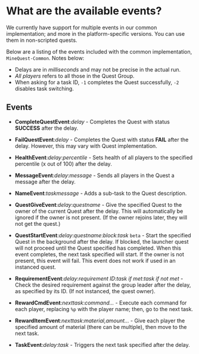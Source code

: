 What are the available events?
==============================

We currently have support for multiple events in our common implementation; and more in the platform-specific versions. You can use them in non-scripted quests.

Below are a listing of the events included with the common implementation, `MineQuest-Common`. Notes below:

- Delays are in *milliseconds* and may not be precise in the actual run.
- *All players* refers to all those in the Quest Group.
- When asking for a task ID, `-1` completes the Quest successfully, `-2` disables task switching.

Events
------

* **CompleteQuestEvent**:*delay* - Completes the Quest with status **SUCCESS** after the delay.

* **FailQuestEvent**:*delay* - Completes the Quest with status **FAIL** after the delay. However, this may vary with Quest implementation.

* **HealthEvent**:*delay*:*percentile* - Sets health of all players to the specified percentile (x out of 100) after the delay.

* **MessageEvent**:*delay*:*message* - Sends all players in the Quest a message after the delay.

* **NameEvent**:*taskmessage* - Adds a sub-task to the Quest description.

* **QuestGiveEvent**:*delay*:*questname* - Give the specified Quest to the owner of the current Quest after the delay. This will automatically be ignored if the owner is not present. (If the owner rejoins later, they will not get the quest.)

* **QuestStartEvent**:*delay*:*questname*:*block*:*task* `beta` - Start the specified Quest in the background after the delay. If blocked, the launcher quest will not proceed until the Quest specified has completed. When this event completes, the next task specified will start. If the owner is not present, this event will fail. This event does not work if used in an instanced quest.

* **RequirementEvent**:*delay*:*requirement ID*:*task if met*:*task if not met* - Check the desired requirement against the group leader after the delay, as specified by its ID. (If not instanced, the quest owner).

* **RewardCmdEvent**:*nexttask*:*command...* - Execute each command for each player, replacing `%p` with the player name; then, go to the next task.

* **RewardItemEvent**:*nexttask*:*material,amount...* - Give each player the specified amount of material (there can be multiple), then move to the next task.

* **TaskEvent**:*delay*:*task* - Triggers the next task specified after the delay.
